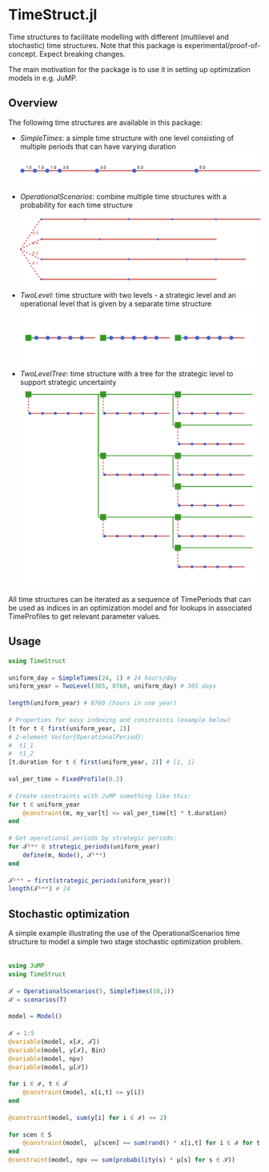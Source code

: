 # TimeStruct.jl

Time structures to facilitate modelling with different (multilevel and stochastic) time structures. Note that this package is experimental/proof-of-concept. Expect breaking changes.

The main motivation for the package is to use it in setting up optimization models in e.g. JuMP.

## Overview

The following time structures are available in this package:
- _SimpleTimes_: a simple time structure with one level consisting of multiple periods that can have varying duration
![simple times](doc/figs/simple_times.png)
- _OperationalScenarios_: combine multiple time structures with a probability for each time structure
![oeprational scenarios](doc/figs/opscen.png)
- _TwoLevel_: time structure with two levels - a strategic level and an operational level that is given by a separate time structure
![two level](doc/figs/twolevel.png)
- _TwoLevelTree_: time structure with a tree for the strategic level to support strategic uncertainty
![tree](doc/figs/regtree.png)

All time structures can be iterated as a sequence of TimePeriods that can be used as indices in an optimization model and for lookups in associated TimeProfiles to get relevant parameter values. 

## Usage

```julia
using TimeStruct

uniform_day = SimpleTimes(24, 1) # 24 hours/day
uniform_year = TwoLevel(365, 8760, uniform_day) # 365 days

length(uniform_year) # 8760 (hours in one year)

# Properties for easy indexing and constraints (example below)
[t for t ∈ first(uniform_year, 2)]
# 2-element Vector{OperationalPeriod}:
#  t1_1
#  t1_2
[t.duration for t ∈ first(uniform_year, 2)] # [1, 1]

val_per_time = FixedProfile(0.2)

# Create constraints with JuMP something like this:
for t ∈ uniform_year
    @constraint(m, my_var[t] <= val_per_time[t] * t.duration)
end

# Get operational periods by strategic periods:
for 𝒯ⁱⁿᵛ ∈ strategic_periods(uniform_year)
    define(m, Node(), 𝒯ⁱⁿᵛ)
end

𝒯ⁱⁿᵛ = first(strategic_periods(uniform_year))
length(𝒯ⁱⁿᵛ) # 24

```

## Stochastic optimization

A simple example illustrating the use of the OperationalScenarios time structure to model a
simple two stage stochastic optimization problem.

```julia

using JuMP
using TimeStruct

𝒯 = OperationalScenarios(5, SimpleTimes(10,1))
𝒮 = scenarios(T)

model = Model()

ℐ = 1:5
@variable(model, x[ℐ, 𝒯])
@variable(model, y[ℐ], Bin)
@variable(model, npv)
@variable(model, μ[𝒮])

for i ∈ ℐ, t ∈ 𝒯 
    @constraint(model, x[i,t] <= y[i])
end

@constraint(model, sum(y[i] for i ∈ ℐ) <= 2)

for scen ∈ S
    @constraint(model,  μ[scen] == sum(rand() * x[i,t] for i ∈ ℐ for t ∈ scen))
end
@constraint(model, npv == sum(probability(s) * μ[s] for s ∈ 𝒮))
```